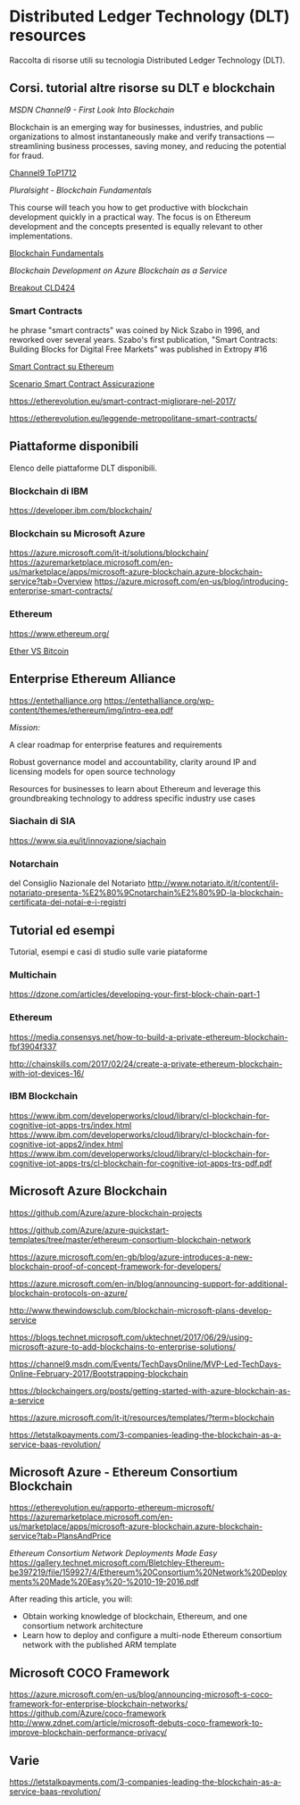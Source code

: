 # Distributed Ledger Technology (DLT) resources
Raccolta di risorse utili su tecnologia Distributed Ledger Technology (DLT).



## Corsi. tutorial altre risorse su DLT e blockchain

*MSDN Channel9 - First Look Into Blockchain*

Blockchain is an emerging way for businesses, industries, and public organizations to almost instantaneously make and verify transactions — streamlining business processes, saving money, and reducing the potential for fraud.

[Channel9 ToP1712](https://channel9.msdn.com/Blogs/Taste-of-Premier/ToP1712)

*Pluralsight - Blockchain Fundamentals*

This course will teach you how to get productive with blockchain development quickly in a practical way. The focus is on Ethereum development and the concepts presented is equally relevant to other implementations.

[Blockchain Fundamentals](https://www.pluralsight.com/courses/blockchain-fundamentals)

*Blockchain Development on Azure Blockchain as a Service*

[Breakout CLD424](https://channel9.msdn.com/Events/Ignite/Australia-2017/CLD424)


### Smart Contracts

he phrase "smart contracts" was coined by Nick Szabo in 1996, and reworked over several years. Szabo's first publication, "Smart Contracts: Building Blocks for Digital Free Markets" was published in Extropy #16

[Smart Contract su Ethereum](https://etherevolution.eu/ethereum-smart-contract/)

[Scenario Smart Contract Assicurazione](https://etherevolution.eu/assicurazione-su-ethereum/)

https://etherevolution.eu/smart-contract-migliorare-nel-2017/

https://etherevolution.eu/leggende-metropolitane-smart-contracts/

## Piattaforme disponibili

Elenco delle piattaforme DLT disponibili.

### Blockchain di IBM

https://developer.ibm.com/blockchain/

### Blockchain su Microsoft Azure

https://azure.microsoft.com/it-it/solutions/blockchain/
https://azuremarketplace.microsoft.com/en-us/marketplace/apps/microsoft-azure-blockchain.azure-blockchain-service?tab=Overview
https://azure.microsoft.com/en-us/blog/introducing-enterprise-smart-contracts/


### Ethereum

https://www.ethereum.org/

[Ether VS Bitcoin](https://etherevolution.eu/perche-comprare-ether/)



## Enterprise Ethereum Alliance

https://entethalliance.org 
https://entethalliance.org/wp-content/themes/ethereum/img/intro-eea.pdf

*Mission:*

A clear roadmap for enterprise features and requirements

Robust governance model and accountability, clarity around IP and licensing models for open source technology

Resources for businesses to learn about Ethereum and leverage this groundbreaking technology to address specific industry use cases

### Siachain di SIA

https://www.sia.eu/it/innovazione/siachain

### Notarchain 

del Consiglio Nazionale del Notariato
http://www.notariato.it/it/content/il-notariato-presenta-%E2%80%9Cnotarchain%E2%80%9D-la-blockchain-certificata-dei-notai-e-i-registri 

## Tutorial ed esempi

Tutorial, esempi e casi di studio sulle varie piataforme

### Multichain

https://dzone.com/articles/developing-your-first-block-chain-part-1


### Ethereum

https://media.consensys.net/how-to-build-a-private-ethereum-blockchain-fbf3904f337

http://chainskills.com/2017/02/24/create-a-private-ethereum-blockchain-with-iot-devices-16/

### IBM Blockchain

https://www.ibm.com/developerworks/cloud/library/cl-blockchain-for-cognitive-iot-apps-trs/index.html
https://www.ibm.com/developerworks/cloud/library/cl-blockchain-for-cognitive-iot-apps2/index.html
https://www.ibm.com/developerworks/cloud/library/cl-blockchain-for-cognitive-iot-apps-trs/cl-blockchain-for-cognitive-iot-apps-trs-pdf.pdf



## Microsoft Azure Blockchain

https://github.com/Azure/azure-blockchain-projects

https://github.com/Azure/azure-quickstart-templates/tree/master/ethereum-consortium-blockchain-network

https://azure.microsoft.com/en-gb/blog/azure-introduces-a-new-blockchain-proof-of-concept-framework-for-developers/

https://azure.microsoft.com/en-in/blog/announcing-support-for-additional-blockchain-protocols-on-azure/

http://www.thewindowsclub.com/blockchain-microsoft-plans-develop-service

https://blogs.technet.microsoft.com/uktechnet/2017/06/29/using-microsoft-azure-to-add-blockchains-to-enterprise-solutions/

https://channel9.msdn.com/Events/TechDaysOnline/MVP-Led-TechDays-Online-February-2017/Bootstrapping-blockchain


https://blockchaingers.org/posts/getting-started-with-azure-blockchain-as-a-service

https://azure.microsoft.com/it-it/resources/templates/?term=blockchain

https://letstalkpayments.com/3-companies-leading-the-blockchain-as-a-service-baas-revolution/


## Microsoft Azure -  Ethereum Consortium Blockchain
https://etherevolution.eu/rapporto-ethereum-microsoft/
https://azuremarketplace.microsoft.com/en-us/marketplace/apps/microsoft-azure-blockchain.azure-blockchain-service?tab=PlansAndPrice

*Ethereum Consortium Network Deployments Made Easy*
https://gallery.technet.microsoft.com/Bletchley-Ethereum-be397219/file/159927/4/Ethereum%20Consortium%20Network%20Deployments%20Made%20Easy%20-%2010-19-2016.pdf

After reading this article, you will:
- Obtain working knowledge of blockchain, Ethereum, and one consortium network architecture
- Learn how to deploy and configure a multi-node Ethereum consortium network with the published ARM template 


## Microsoft COCO Framework

https://azure.microsoft.com/en-us/blog/announcing-microsoft-s-coco-framework-for-enterprise-blockchain-networks/
https://github.com/Azure/coco-framework
http://www.zdnet.com/article/microsoft-debuts-coco-framework-to-improve-blockchain-performance-privacy/

## Varie

https://letstalkpayments.com/3-companies-leading-the-blockchain-as-a-service-baas-revolution/



